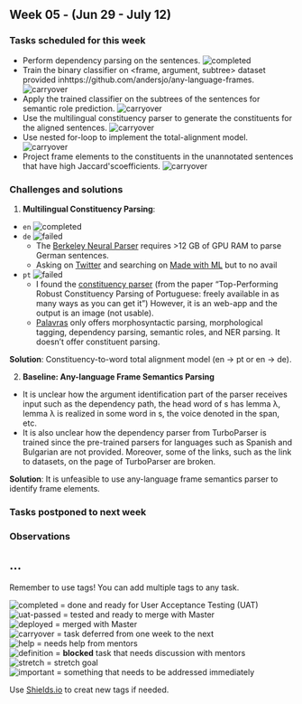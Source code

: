 ## Week 05 - (Jun 29 - July 12)

### Tasks scheduled for this week
- Perform dependency parsing on the sentences. ![completed](https://img.shields.io/static/v1?label=&message=completed&color=green)
- Train the binary classifier on <frame, argument, subtree> dataset provided inhttps://github.com/andersjo/any-language-frames. ![carryover](https://img.shields.io/static/v1?label=&message=carryover&color=yellow)
- Apply the trained classifier on the subtrees of the sentences for semantic role prediction. ![carryover](https://img.shields.io/static/v1?label=&message=carryover&color=yellow)
- Use the multilingual constituency parser to generate the constituents for the aligned sentences. ![carryover](https://img.shields.io/static/v1?label=&message=carryover&color=yellow)
- Use nested for-loop to implement the total-alignment model. ![carryover](https://img.shields.io/static/v1?label=&message=carryover&color=yellow)
- Project frame elements to the constituents in the unannotated sentences that have high Jaccard'scoefficients. ![carryover](https://img.shields.io/static/v1?label=&message=carryover&color=yellow)


### Challenges and solutions
1. **Multilingual Constituency Parsing**:
  - `en` ![completed](https://img.shields.io/static/v1?label=&message=completed&color=green)
  - `de` ![failed](https://img.shields.io/static/v1?label=&message=failed&color=red)
    - The [Berkeley Neural Parser](https://github.com/nikitakit/self-attentive-parser) requires >12 GB of GPU RAM to parse German sentences.
    - Asking on [Twitter](https://twitter.com/yongzhengxin/status/1281034412059242498) and searching on [Made with ML](https://madewithml.com/projects/search-results/?tags=constituency-parsing) but to no avail
  - `pt` ![failed](https://img.shields.io/static/v1?label=&message=failed&color=red)
    - I found the [constituency parser](http://lxcenter.di.fc.ul.pt/services/en/LXServicesParser.html) (from the paper “Top-Performing Robust Constituency Parsing of Portuguese: freely available in as many ways as you can get it”) However, it is an web-app and the output is an image (not usable).
    - [Palavras](https://visl.sdu.dk/visl/pt/parsing/automatic/parse.php) only offers morphosyntactic parsing, morphological tagging, dependency parsing, semantic roles, and NER parsing. It doesn’t offer constituent parsing. 

**Solution**: Constituency-to-word total alignment model (en -> pt or en -> de).

2. **Baseline: Any-language Frame Semantics Parsing**
- It is unclear how the argument identification part of the parser receives input such as the dependency path, the head word of s has lemma λ, lemma λ is realized in some word in s, the voice denoted in the span, etc. 
- It is also unclear how the dependency parser from TurboParser is trained since the pre-trained parsers for languages such as Spanish and Bulgarian are not provided. Moreover, some of the links, such as the link to datasets, on the page of TurboParser are broken.

**Solution**: It is unfeasible to use any-language frame semantics parser to identify frame elements.


### Tasks postponed to next week


### Observations

...
---
Remember to use tags! You can add multiple tags to any task.

![completed](https://img.shields.io/static/v1?label=&message=completed&color=green) = done and ready for User Acceptance Testing (UAT)<br>
![uat-passed](https://img.shields.io/static/v1?label=UAT&message=passed&color=success) = tested and ready to merge with Master<br>
![deployed](https://img.shields.io/static/v1?label=&message=deployed&color=success) = merged with Master<br>
![carryover](https://img.shields.io/static/v1?label=&message=carryover&color=yellow) = task deferred from one week to the next<br>
![help](https://img.shields.io/static/v1?label=&message=need_help&color=blue) = needs help from mentors<br>
![definition](https://img.shields.io/static/v1?label=&message=needs_definition&color=orange) = **blocked** task that needs discussion with mentors<br>
![stretch](https://img.shields.io/static/v1?label=&message=stretch&color=orange) = stretch goal <br>
![important](https://img.shields.io/static/v1?label=&message=important&color=red) = something that needs to be addressed immediately<br>


Use [Shields.io](https://shields.io) to creat new tags if needed.

